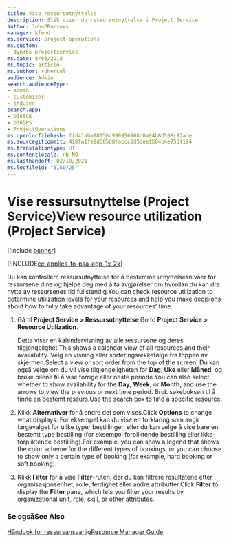 ```yaml
---
title: Vise ressursutnyttelse
description: Slik viser du ressursutnyttelse i Project Service
author: JohnPBurrows
manager: kfend
ms.service: project-operations
ms.custom:
- dyn365-projectservice
ms.date: 8/03/2018
ms.topic: article
ms.author: ruhercul
audience: Admin
search.audienceType:
- admin
- customizer
- enduser
search.app:
- D365CE
- D365PS
- ProjectOperations
ms.openlocfilehash: ffd41aba98156d990956908d0a04b8d598c92ade
ms.sourcegitcommit: 418fa1fe9d605b8faccc2d5dee1b04b4e753f194
ms.translationtype: HT
ms.contentlocale: nb-NO
ms.lasthandoff: 02/10/2021
ms.locfileid: "5150725"
---
```

# <a name="view-resource-utilization-project-service"></a><span data-ttu-id="98d30-103">Vise ressursutnyttelse (Project Service)</span><span class="sxs-lookup"><span data-stu-id="98d30-103">View resource utilization (Project Service)</span></span>

[!include [banner](../includes/psa-now-project-operations.md)]

[!INCLUDE[cc-applies-to-psa-app-1x-2x](../includes/cc-applies-to-psa-app-1x-2x.md)]

<span data-ttu-id="98d30-104">Du kan kontrollere ressursutnyttelse for å bestemme utnyttelsesnivåer for ressursene dine og hjelpe deg med å ta avgjørelser om hvordan du kan dra nytte av ressursenes tid fullstendig.</span><span class="sxs-lookup"><span data-stu-id="98d30-104">You can check resource utilization to determine utilization levels for your resources and help you make decisions about how to fully take advantage of your resources’ time.</span></span>  
  
1. <span data-ttu-id="98d30-105">Gå til **Project Service > Ressursutnyttelse**.</span><span class="sxs-lookup"><span data-stu-id="98d30-105">Go to **Project Service > Resource Utilization**.</span></span> 

     <span data-ttu-id="98d30-106">Dette viser en kalendervisning av alle ressursene og deres tilgjengelighet.</span><span class="sxs-lookup"><span data-stu-id="98d30-106">This shows a calendar view of all resources and their availability.</span></span> <span data-ttu-id="98d30-107">Velg en visning eller sorteringsrekkefølge fra toppen av skjermen.</span><span class="sxs-lookup"><span data-stu-id="98d30-107">Select a view or sort order from the top of the screen.</span></span> <span data-ttu-id="98d30-108">Du kan også velge om du vil vise tilgjengeligheten for **Dag**, **Uke** eller **Måned**, og bruke pilene til å vise forrige eller neste periode.</span><span class="sxs-lookup"><span data-stu-id="98d30-108">You can also select whether to show availability for the **Day**, **Week**, or **Month**, and use the arrows to view the previous or next time period.</span></span> <span data-ttu-id="98d30-109">Bruk søkeboksen til å finne en bestemt ressurs.</span><span class="sxs-lookup"><span data-stu-id="98d30-109">Use the search box to find a specific resource.</span></span>      
  
2. <span data-ttu-id="98d30-110">Klikk **Alternativer** for å endre det som vises.</span><span class="sxs-lookup"><span data-stu-id="98d30-110">Click **Options** to change what displays.</span></span> <span data-ttu-id="98d30-111">For eksempel kan du vise en forklaring som angir fargevalget for ulike typer bestillinger, eller du kan velge å vise bare en bestemt type bestilling (for eksempel forpliktende bestilling eller ikke-forpliktende bestilling).</span><span class="sxs-lookup"><span data-stu-id="98d30-111">For example, you can show a legend that shows the color scheme for the different types of bookings, or you can choose to show only a certain type of booking (for example, hard booking or soft booking).</span></span>  

3. <span data-ttu-id="98d30-112">Klikk **Filter** for å vise **Filter**-ruten, der du kan filtrere resultatene etter organisasjonsenhet, rolle, ferdighet eller andre attributter.</span><span class="sxs-lookup"><span data-stu-id="98d30-112">Click **Filter** to display the **Filter** pane, which lets you filter your results by organizational unit, role, skill, or other attributes.</span></span>  
  
### <a name="see-also"></a><span data-ttu-id="98d30-113">Se også</span><span class="sxs-lookup"><span data-stu-id="98d30-113">See Also</span></span>  
 [<span data-ttu-id="98d30-114">Håndbok for ressursansvarlig</span><span class="sxs-lookup"><span data-stu-id="98d30-114">Resource Manager Guide</span></span>](../psa/resource-manager-guide.md)
